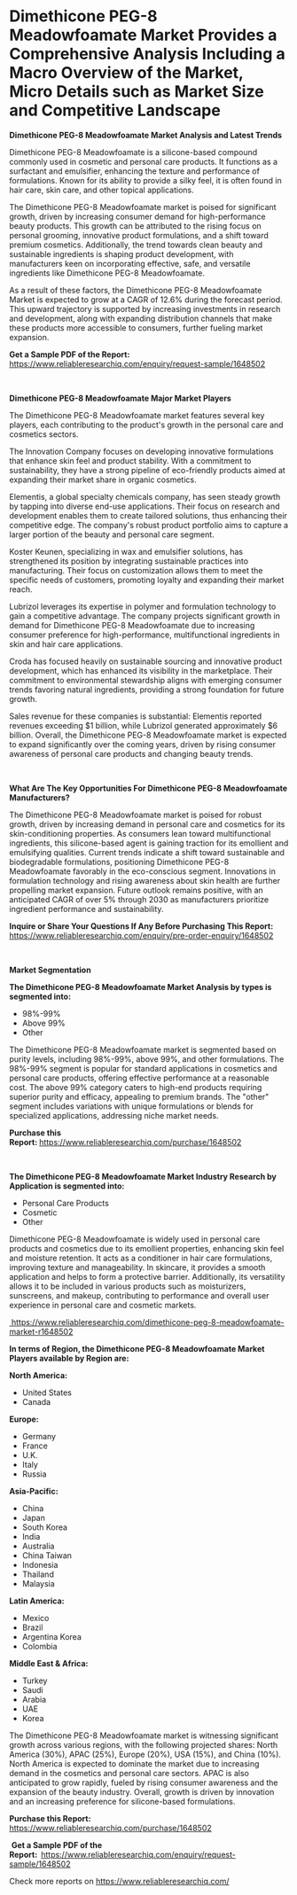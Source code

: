 <p><h1>Dimethicone PEG-8 Meadowfoamate Market Provides a Comprehensive Analysis Including a Macro Overview of the Market, Micro Details such as Market Size and Competitive Landscape</h1></p><p><strong>Dimethicone PEG-8 Meadowfoamate Market Analysis and Latest Trends</strong></p>
<p><p>Dimethicone PEG-8 Meadowfoamate is a silicone-based compound commonly used in cosmetic and personal care products. It functions as a surfactant and emulsifier, enhancing the texture and performance of formulations. Known for its ability to provide a silky feel, it is often found in hair care, skin care, and other topical applications.</p><p>The Dimethicone PEG-8 Meadowfoamate market is poised for significant growth, driven by increasing consumer demand for high-performance beauty products. This growth can be attributed to the rising focus on personal grooming, innovative product formulations, and a shift toward premium cosmetics. Additionally, the trend towards clean beauty and sustainable ingredients is shaping product development, with manufacturers keen on incorporating effective, safe, and versatile ingredients like Dimethicone PEG-8 Meadowfoamate.</p><p>As a result of these factors, the Dimethicone PEG-8 Meadowfoamate Market is expected to grow at a CAGR of 12.6% during the forecast period. This upward trajectory is supported by increasing investments in research and development, along with expanding distribution channels that make these products more accessible to consumers, further fueling market expansion.</p></p>
<p><strong>Get a Sample PDF of the Report:&nbsp;</strong> <a href="https://www.reliableresearchiq.com/enquiry/request-sample/1648502?utm_campaign=1876&utm_medium=2&utm_source=Github&utm_content=ia&utm_term=29122024&utm_id=dimethicone-peg-8-meadowfoamate">https://www.reliableresearchiq.com/enquiry/request-sample/1648502</a></p>
<p>&nbsp;</p>
<p><strong>Dimethicone PEG-8 Meadowfoamate Major Market Players</strong></p>
<p><p>The Dimethicone PEG-8 Meadowfoamate market features several key players, each contributing to the product's growth in the personal care and cosmetics sectors. </p><p>The Innovation Company focuses on developing innovative formulations that enhance skin feel and product stability. With a commitment to sustainability, they have a strong pipeline of eco-friendly products aimed at expanding their market share in organic cosmetics.</p><p>Elementis, a global specialty chemicals company, has seen steady growth by tapping into diverse end-use applications. Their focus on research and development enables them to create tailored solutions, thus enhancing their competitive edge. The company's robust product portfolio aims to capture a larger portion of the beauty and personal care segment.</p><p>Koster Keunen, specializing in wax and emulsifier solutions, has strengthened its position by integrating sustainable practices into manufacturing. Their focus on customization allows them to meet the specific needs of customers, promoting loyalty and expanding their market reach.</p><p>Lubrizol leverages its expertise in polymer and formulation technology to gain a competitive advantage. The company projects significant growth in demand for Dimethicone PEG-8 Meadowfoamate due to increasing consumer preference for high-performance, multifunctional ingredients in skin and hair care applications.</p><p>Croda has focused heavily on sustainable sourcing and innovative product development, which has enhanced its visibility in the marketplace. Their commitment to environmental stewardship aligns with emerging consumer trends favoring natural ingredients, providing a strong foundation for future growth.</p><p>Sales revenue for these companies is substantial: Elementis reported revenues exceeding $1 billion, while Lubrizol generated approximately $6 billion. Overall, the Dimethicone PEG-8 Meadowfoamate market is expected to expand significantly over the coming years, driven by rising consumer awareness of personal care products and changing beauty trends.</p></p>
<p>&nbsp;</p>
<p><strong>What Are The Key Opportunities For Dimethicone PEG-8 Meadowfoamate Manufacturers?</strong></p>
<p><p>The Dimethicone PEG-8 Meadowfoamate market is poised for robust growth, driven by increasing demand in personal care and cosmetics for its skin-conditioning properties. As consumers lean toward multifunctional ingredients, this silicone-based agent is gaining traction for its emollient and emulsifying qualities. Current trends indicate a shift toward sustainable and biodegradable formulations, positioning Dimethicone PEG-8 Meadowfoamate favorably in the eco-conscious segment. Innovations in formulation technology and rising awareness about skin health are further propelling market expansion. Future outlook remains positive, with an anticipated CAGR of over 5% through 2030 as manufacturers prioritize ingredient performance and sustainability.</p></p>
<p><strong>Inquire or Share Your Questions If Any Before Purchasing This Report:</strong> <a href="https://www.reliableresearchiq.com/enquiry/pre-order-enquiry/1648502?utm_campaign=1876&utm_medium=2&utm_source=Github&utm_content=ia&utm_term=29122024&utm_id=dimethicone-peg-8-meadowfoamate">https://www.reliableresearchiq.com/enquiry/pre-order-enquiry/1648502</a></p>
<p>&nbsp;</p>
<p><strong>Market Segmentation</strong></p>
<p><strong>The Dimethicone PEG-8 Meadowfoamate Market Analysis by types is segmented into:</strong></p>
<p><ul><li>98%-99%</li><li>Above 99%</li><li>Other</li></ul></p>
<p><p>The Dimethicone PEG-8 Meadowfoamate market is segmented based on purity levels, including 98%-99%, above 99%, and other formulations. The 98%-99% segment is popular for standard applications in cosmetics and personal care products, offering effective performance at a reasonable cost. The above 99% category caters to high-end products requiring superior purity and efficacy, appealing to premium brands. The "other" segment includes variations with unique formulations or blends for specialized applications, addressing niche market needs.</p></p>
<p><strong>Purchase this Report:&nbsp;</strong><a href="https://www.reliableresearchiq.com/purchase/1648502?utm_campaign=1876&utm_medium=2&utm_source=Github&utm_content=ia&utm_term=29122024&utm_id=dimethicone-peg-8-meadowfoamate">https://www.reliableresearchiq.com/purchase/1648502</a></p>
<p>&nbsp;</p>
<p><strong>The Dimethicone PEG-8 Meadowfoamate Market Industry Research by Application is segmented into:</strong></p>
<p><ul><li>Personal Care Products</li><li>Cosmetic</li><li>Other</li></ul></p>
<p><p>Dimethicone PEG-8 Meadowfoamate is widely used in personal care products and cosmetics due to its emollient properties, enhancing skin feel and moisture retention. It acts as a conditioner in hair care formulations, improving texture and manageability. In skincare, it provides a smooth application and helps to form a protective barrier. Additionally, its versatility allows it to be included in various products such as moisturizers, sunscreens, and makeup, contributing to performance and overall user experience in personal care and cosmetic markets.</p></p>
<p><a href="https://www.reliableresearchiq.com/dimethicone-peg-8-meadowfoamate-market-r1648502?utm_campaign=1876&utm_medium=2&utm_source=Github&utm_content=ia&utm_term=29122024&utm_id=dimethicone-peg-8-meadowfoamate">&nbsp;https://www.reliableresearchiq.com/dimethicone-peg-8-meadowfoamate-market-r1648502</a></p>
<p><strong>In terms of Region, the Dimethicone PEG-8 Meadowfoamate Market Players available by Region are:</strong></p>
<p>
    <p> <strong> North America: </strong>
        <ul>
            <li>United States</li>
            <li>Canada</li>
        </ul>
        </p> 
    <p> <strong> Europe: </strong>
        <ul>
            <li>Germany</li>
            <li>France</li>
            <li>U.K.</li>
            <li>Italy</li>
            <li>Russia</li>
        </ul>
        </p> 
    <p> <strong> Asia-Pacific: </strong>
        <ul>
            <li>China</li>
            <li>Japan</li>
            <li>South Korea</li>
            <li>India</li>
            <li>Australia</li>
            <li>China Taiwan</li>
            <li>Indonesia</li>
            <li>Thailand</li>
            <li>Malaysia</li>
        </ul>
        </p> 
    <p> <strong> Latin America: </strong>
        <ul>
            <li>Mexico</li>
            <li>Brazil</li>
            <li>Argentina Korea</li>
            <li>Colombia</li>
        </ul>
        </p> 
    <p> <strong> Middle East & Africa: </strong>
        <ul>
            <li>Turkey</li>
            <li>Saudi</li>
            <li>Arabia</li>
            <li>UAE</li>
            <li>Korea</li>
        </ul>
    </p>
    </p>
<p><p>The Dimethicone PEG-8 Meadowfoamate market is witnessing significant growth across various regions, with the following projected shares: North America (30%), APAC (25%), Europe (20%), USA (15%), and China (10%). North America is expected to dominate the market due to increasing demand in the cosmetics and personal care sectors. APAC is also anticipated to grow rapidly, fueled by rising consumer awareness and the expansion of the beauty industry. Overall, growth is driven by innovation and an increasing preference for silicone-based formulations.</p></p>
<p><strong>Purchase this Report: </strong><a href="https://www.reliableresearchiq.com/purchase/1648502?utm_campaign=1876&utm_medium=2&utm_source=Github&utm_content=ia&utm_term=29122024&utm_id=dimethicone-peg-8-meadowfoamate">https://www.reliableresearchiq.com/purchase/1648502</a></p>
<p>&nbsp;<strong>Get a Sample PDF of the Report:&nbsp;&nbsp;</strong><a href="https://www.reliableresearchiq.com/enquiry/request-sample/1648502?utm_campaign=1876&utm_medium=2&utm_source=Github&utm_content=ia&utm_term=29122024&utm_id=dimethicone-peg-8-meadowfoamate">https://www.reliableresearchiq.com/enquiry/request-sample/1648502</a></p>
<p><strong></strong></p>
<p>Check more reports on <a href="https://www.reliableresearchiq.com/?utm_campaign=1876&utm_medium=2&utm_source=Github&utm_content=ia&utm_term=29122024&utm_id=dimethicone-peg-8-meadowfoamate">https://www.reliableresearchiq.com/</a></p>